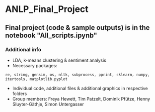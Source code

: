 # ANLP_Final_Project

## Final project (code & sample outputs) is in the notebook "All_scripts.ipynb"

### Additional info
+ LDA, k-means clustering & sentiment analysis
+ Necessary packages: 
```
re, string, gensim, os, nltk, subprocess, pprint, sklearn, numpy, itertools, matplotlib.pyplot
```
+ Individual code, additional files & additional graphics in respective folders
+ Group members: Freya Hewett, Tim Patzelt, Dominik Pfütze, Henny Sluyter-Gäthje, Simon Untergasser

